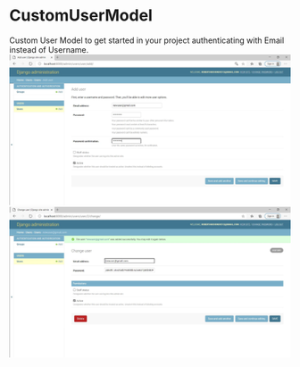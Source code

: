 # CustomUserModel
Custom User Model to get started in your project authenticating with Email instead of Username.
![Alt text](usermodel1.JPG?raw=true)
![Alt text](usermodel2.JPG?raw=true)
